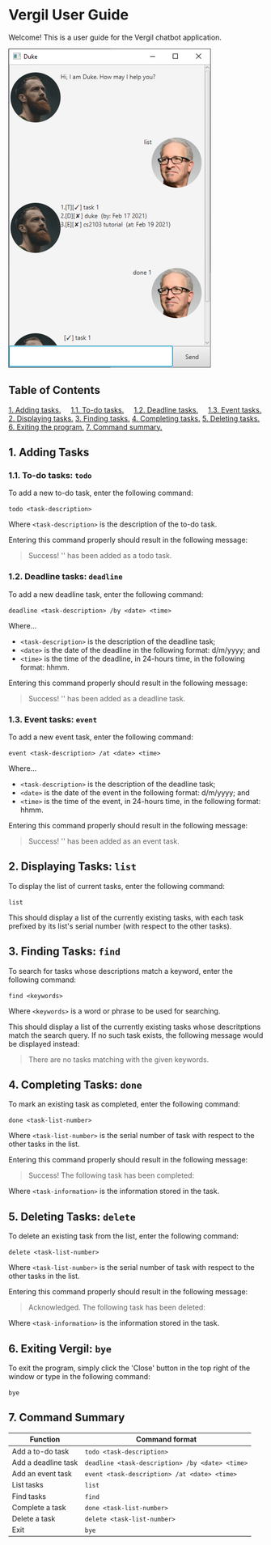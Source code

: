 # Vergil User Guide

Welcome! This is a user guide for the Vergil chatbot application.

![UI screenshot](Ui.png)

## Table of Contents
[1. Adding tasks.](#1-Adding-Tasks)
&nbsp;&nbsp;&nbsp;&nbsp;[1.1. To-do tasks.](#11-To-do-tasks-todo)
&nbsp;&nbsp;&nbsp;&nbsp;[1.2. Deadline tasks.](#12-Deadline-tasks-deadline)
&nbsp;&nbsp;&nbsp;&nbsp;[1.3. Event tasks.](#13-Event-tasks-event)
[2. Displaying tasks.](#2-Displaying-Tasks-list)
[3. Finding tasks.](#3-Finding-Tasks-find)
[4. Completing tasks.](#4-Completing-Tasks-done)
[5. Deleting tasks.](#5-Deleting-Tasks-delete)
[6. Exiting the program.](#6-Exiting-Vergil-bye)
[7. Command summary.](#7-Command-Summary)

## 1. Adding Tasks
### 1.1. To-do tasks: `todo`

To add a new to-do task, enter the following command:

`todo <task-description>`

Where `<task-description>` is the description of the to-do task.

Entering this command properly should result in the following message:
> Success! '<task-description>' has been added as a todo task.

### 1.2. Deadline tasks: `deadline`
To add a new deadline task, enter the following command:

`deadline <task-description> /by <date> <time>`

Where...
* `<task-description>` is the description of the deadline task;
* `<date>` is the date of the deadline in the following format: d/m/yyyy; and
* `<time>` is the time of the deadline, in 24-hours time, in the following format: hhmm.

Entering this command properly should result in the following message:
> Success! '<task-description>' has been added as a deadline task.

### 1.3. Event tasks: `event`
To add a new event task, enter the following command:

`event <task-description> /at <date> <time>`

Where...
* `<task-description>` is the description of the deadline task;
* `<date>` is the date of the event in the following format: d/m/yyyy; and
* `<time>` is the time of the event, in 24-hours time, in the following format: hhmm.

Entering this command properly should result in the following message:
> Success! '<task-description>' has been added as an event task.

## 2. Displaying Tasks: `list`
To display the list of current tasks, enter the following command:

`list`

This should display a list of the currently existing tasks, with each task prefixed by its list's serial number (with respect to the other tasks).

## 3. Finding Tasks: `find`
To search for tasks whose descriptions match a keyword, enter the following command:

`find <keywords>`

Where `<keywords>` is a word or phrase to be used for searching.

This should display a list of the currently existing tasks whose descritptions match the search query. If no such task exists, the following message would be displayed instead:
> There are no tasks matching with the given keywords.

## 4. Completing Tasks: `done`
To mark an existing task as completed, enter the following command:

`done <task-list-number>`

Where `<task-list-number>` is the serial number of task with respect to the other tasks in the list.

Entering this command properly should result in the following message:
> Success! The following task has been completed:
> <task-information>

Where `<task-information>` is the information stored in the task.

## 5. Deleting Tasks: `delete`
To delete an existing task from the list, enter the following command:

`delete <task-list-number>`

Where `<task-list-number>` is the serial number of task with respect to the other tasks in the list.

Entering this command properly should result in the following message:
> Acknowledged. The following task has been deleted:
> <task-information>

Where `<task-information>` is the information stored in the task.

## 6. Exiting Vergil: `bye`
To exit the program, simply click the 'Close' button in the top right of the window or type in the following command:

`bye`

## 7. Command Summary

Function            | Command format
--------------------|---------------
Add a to-do task    | `todo <task-description>`
Add a deadline task | `deadline <task-description> /by <date> <time>`
Add an event task   | `event <task-description> /at <date> <time>`
List tasks          | `list`
Find tasks          | `find`
Complete a task     | `done <task-list-number>`
Delete a task       | `delete <task-list-number>`
Exit                | `bye`
